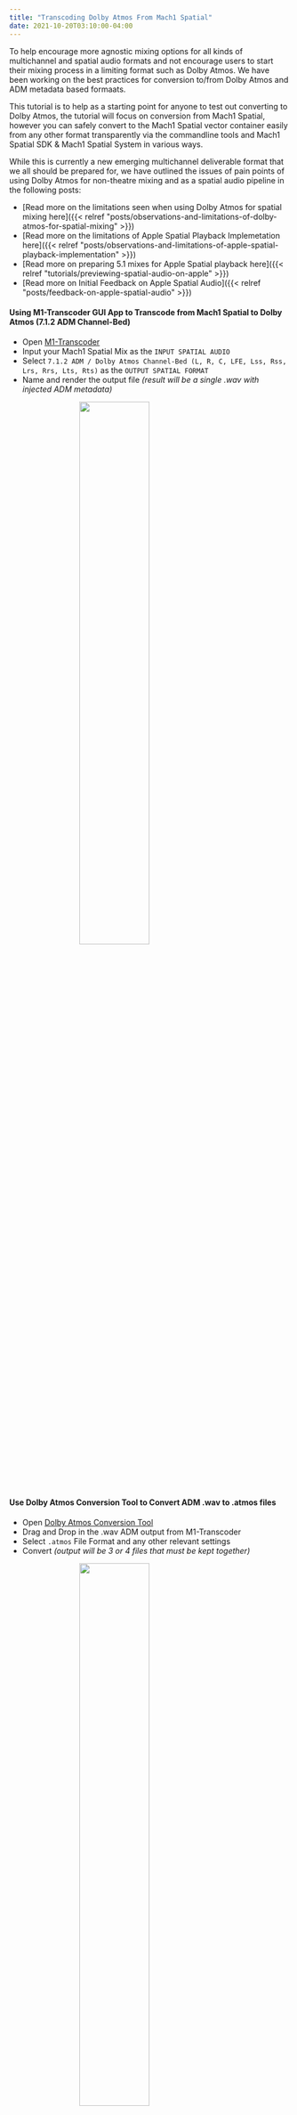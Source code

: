 ```yaml
---
title: "Transcoding Dolby Atmos From Mach1 Spatial"
date: 2021-10-20T03:10:00-04:00
---
```


To help encourage more agnostic mixing options for all kinds of multichannel and spatial audio formats and not encourage users to start their mixing process in a limiting format such as Dolby Atmos. We have been working on the best practices for conversion to/from Dolby Atmos and ADM metadata based formaats. 

This tutorial is to help as a starting point for anyone to test out converting to Dolby Atmos, the tutorial will focus on conversion from Mach1 Spatial, however you can safely convert to the Mach1 Spatial vector container easily from any other format transparently via the commandline tools and Mach1 Spatial SDK & Mach1 Spatial System in various ways.

While this is currently a new emerging multichannel deliverable format that we all should be prepared for, we have outlined the issues of pain points of using Dolby Atmos for non-theatre mixing and as a spatial audio pipeline in the following posts: 

- [Read more on the limitations seen when using Dolby Atmos for spatial mixing here]({{< relref "posts/observations-and-limitations-of-dolby-atmos-for-spatial-mixing" >}})
- [Read more on the limitations of Apple Spatial Playback Implemetation here]({{< relref "posts/observations-and-limitations-of-apple-spatial-playback-implementation" >}})
- [Read more on preparing 5.1 mixes for Apple Spatial playback here]({{< relref "tutorials/previewing-spatial-audio-on-apple" >}})
- [Read more on Initial Feedback on Apple Spatial Audio]({{< relref "posts/feedback-on-apple-spatial-audio" >}})

#### Using M1-Transcoder GUI App to Transcode from Mach1 Spatial to Dolby Atmos (7.1.2 ADM Channel-Bed)

- Open [M1-Transcoder](https://www.mach1.tech/spatial-system#transcoder)
- Input your Mach1 Spatial Mix as the `INPUT SPATIAL AUDIO` 
- Select `7.1.2 ADM / Dolby Atmos Channel-Bed (L, R, C, LFE, Lss, Rss, Lrs, Rrs, Lts, Rts)` as the `OUTPUT SPATIAL FORMAT`
- Name and render the output file _(result will be a single .wav with injected ADM metadata)_

<img src="https://mach1-research-public.s3.amazonaws.com/tutorials/resources/input-mach1spatial.gif" alt="" style="width:50%;display:block;margin-left:auto;margin-right:auto;">

#### Use Dolby Atmos Conversion Tool to Convert ADM .wav to .atmos files

- Open [Dolby Atmos Conversion Tool](https://developer.dolby.com/forms/dolby-atmos-conversion-tool/)
- Drag and Drop in the .wav ADM output from M1-Transcoder
- Select `.atmos` File Format and any other relevant settings
- Convert _(output will be 3 or 4 files that must be kept together)_

<img src="https://mach1-research-public.s3.amazonaws.com/tutorials/resources/convert-from-adm-to-atmos.gif" alt="" style="width:50%;display:block;margin-left:auto;margin-right:auto;">

#### Use Dolby Atmos Renderer for Playback Previewing

- Open [Dolby Atmos Renderer](https://professional.dolby.com/product/dolby-atmos-content-creation/dolby-atmos-renderer/)
- File>Open Master File
- Select `.atmos` file output from the Dolby Atmos Conversion Tool _(all .atmos files from the Conversion Tool need to be in the same folder to open the Master files)_
- Press Play

<img src="https://mach1-research-public.s3.amazonaws.com/tutorials/resources/atmos-playback-test.gif" alt="" style="width:50%;display:block;margin-left:auto;margin-right:auto;">
